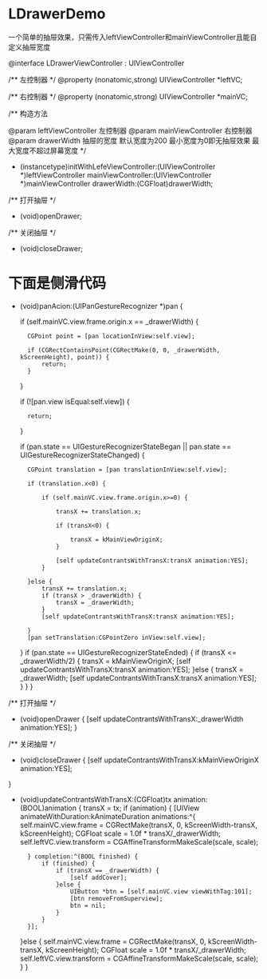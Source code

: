 # LDrawerDemo
一个简单的抽屉效果，只需传入leftViewController和mainViewController且能自定义抽屉宽度

@interface LDrawerViewController : UIViewController

/**
 左控制器
 */
@property (nonatomic,strong) UIViewController *leftVC;

/**
 右控制器
 */
@property (nonatomic,strong) UIViewController *mainVC;

/**
 构造方法

 @param leftViewController 左控制器
 @param mainViewController 右控制器
 @param drawerWidth 抽屉的宽度 默认宽度为200 最小宽度为0即无抽屉效果 最大宽度不超过屏幕宽度
 */
- (instancetype)initWithLefeViewController:(UIViewController *)leftViewController
                        mainViewController:(UIViewController *)mainViewController
                               drawerWidth:(CGFloat)drawerWidth;


/**
 打开抽屉
 */
- (void)openDrawer;


/**
 关闭抽屉
 */
- (void)closeDrawer;

# 下面是侧滑代码


- (void)panAcion:(UIPanGestureRecognizer *)pan {

    if (self.mainVC.view.frame.origin.x == _drawerWidth) {
    
        CGPoint point = [pan locationInView:self.view];
        
        if (CGRectContainsPoint(CGRectMake(0, 0, _drawerWidth, kScreenHeight), point)) {
            return;
        }
    }
    
    if (![pan.view isEqual:self.view]) {
    
        return;
    }
    
    if (pan.state == UIGestureRecognizerStateBegan || pan.state == UIGestureRecognizerStateChanged) {
    
        CGPoint translation = [pan translationInView:self.view];
        
        if (translation.x<0) {
        
            if (self.mainVC.view.frame.origin.x>=0) {
            
                transX += translation.x;
                
                if (transX<0) {
                
                    transX = kMainViewOriginX;
                }
                
                [self updateContrantsWithTransX:transX animation:YES];
            }
            
        }else {
            transX += translation.x;
            if (transX > _drawerWidth) {
                transX = _drawerWidth;
            }
            [self updateContrantsWithTransX:transX animation:YES];
        
        }
        [pan setTranslation:CGPointZero inView:self.view];
    }
    if (pan.state == UIGestureRecognizerStateEnded) {
        if (transX <= _drawerWidth/2) {
            transX = kMainViewOriginX;
            [self updateContrantsWithTransX:transX animation:YES];
        }else {
            transX = _drawerWidth;
            [self updateContrantsWithTransX:transX animation:YES];
        }
    }
}


/**
 打开抽屉
 */
- (void)openDrawer {
    [self updateContrantsWithTransX:_drawerWidth animation:YES];
}


/**
 关闭抽屉
 */
- (void)closeDrawer {
    [self updateContrantsWithTransX:kMainViewOriginX animation:YES];

}

- (void)updateContrantsWithTransX:(CGFloat)tx animation:(BOOL)animation {
    transX = tx;
    if (animation) {
        [UIView animateWithDuration:kAnimateDuration animations:^{
            self.mainVC.view.frame = CGRectMake(transX, 0, kScreenWidth-transX, kScreenHeight);
            CGFloat scale = 1.0f * transX/_drawerWidth;
            self.leftVC.view.transform = CGAffineTransformMakeScale(scale, scale);
            
        } completion:^(BOOL finished) {
            if (finished) {
                if (transX == _drawerWidth) {
                    [self addCover];
                }else {
                    UIButton *btn = [self.mainVC.view viewWithTag:101];
                    [btn removeFromSuperview];
                    btn = nil;
                }
            }
        }];
    }else {
        self.mainVC.view.frame = CGRectMake(transX, 0, kScreenWidth-transX, kScreenHeight);
        CGFloat scale = 1.0f * transX/_drawerWidth;
        self.leftVC.view.transform = CGAffineTransformMakeScale(scale, scale);
    }
}
